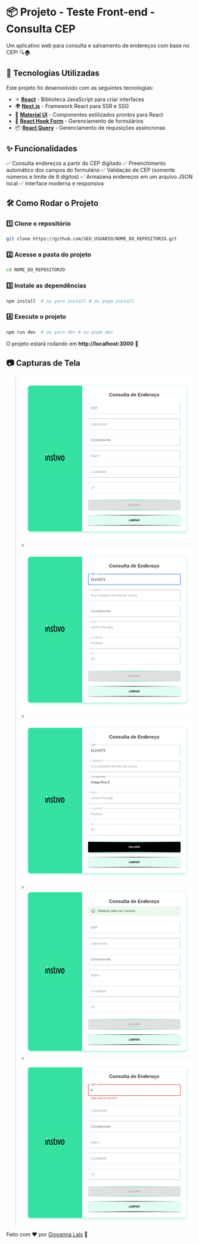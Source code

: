 # 📦 Projeto - Teste Front-end - Consulta CEP

Um aplicativo web para consulta e salvamento de endereços com base no CEP! 🔍🏠

## 🚀 Tecnologias Utilizadas

Este projeto foi desenvolvido com as seguintes tecnologias:

- ⚛️ **[React](https://react.dev/)** - Biblioteca JavaScript para criar interfaces
- 🌍 **[Next.js](https://nextjs.org/)** - Framework React para SSR e SSG
- 💅 **[Material UI](https://mui.com/)** - Componentes estilizados prontos para React
- 🔄 **[React Hook Form](https://react-hook-form.com/)** - Gerenciamento de formulários
- 📦 **[React Query](https://tanstack.com/query/latest)** - Gerenciamento de requisições assíncronas

## ✨ Funcionalidades

✅ Consulta endereços a partir do CEP digitado
✅ Preenchimento automático dos campos do formulário
✅ Validação de CEP (somente números e limite de 8 dígitos)
✅ Armazena endereços em um arquivo JSON local
✅ Interface moderna e responsiva

## 🛠️ Como Rodar o Projeto

### 1️⃣ Clone o repositório

```bash
git clone https://github.com/SEU_USUARIO/NOME_DO_REPOSITORIO.git
```

### 2️⃣ Acesse a pasta do projeto

```bash
cd NOME_DO_REPOSITORIO
```

### 3️⃣ Instale as dependências

```bash
npm install  # ou yarn install # ou pnpm install
```

### 4️⃣ Execute o projeto

```bash
npm run dev  # ou yarn dev # ou pnpm dev
```

O projeto estará rodando em **http://localhost:3000** 🚀

## 📷 Capturas de Tela

> ![Tela inicial](image.png) > ![Digitando um CEP e preenchimento dos campos automaticos](image-1.png) > ![Botão de Salvar habilitado](image-2.png) > ![Mensagem de sucesso após salvamento](image-3.png) > ![Mensagem de erro](image-4.png)

Feito com ❤️ por [Giovanna Laís](https://github.com/gi-lais) 🚀
